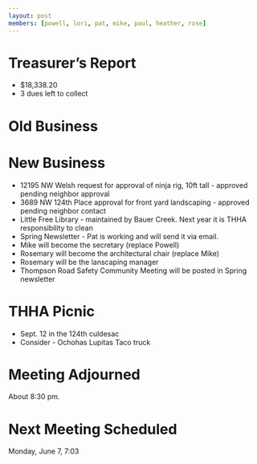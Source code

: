```yaml
---
layout: post
members: [powell, lori, pat, mike, paul, heather, rose]
---
```

# Treasurer’s Report
- $18,338.20
- 3 dues left to collect

# Old Business

# New Business
- 12195 NW Welsh request for approval of ninja rig, 10ft tall - approved pending neighbor approval
- 3689 NW 124th Place approval for front yard landscaping - approved pending neighbor contact
- Little Free Library - maintained by Bauer Creek.  Next year it is THHA responsibility to clean
- Spring Newsletter - Pat is working and will send it via email.
- Mike will become the secretary (replace Powell)
- Rosemary will become the architectural chair (replace Mike)
- Rosemary will be the lanscaping manager
- Thompson Road Safety Community Meeting will be posted in Spring newsletter

# THHA Picnic
- Sept. 12 in the 124th culdesac
- Consider - Ochohas Lupitas Taco truck

# Meeting Adjourned
About 8:30 pm.

# Next Meeting Scheduled
Monday, June 7, 7:03
